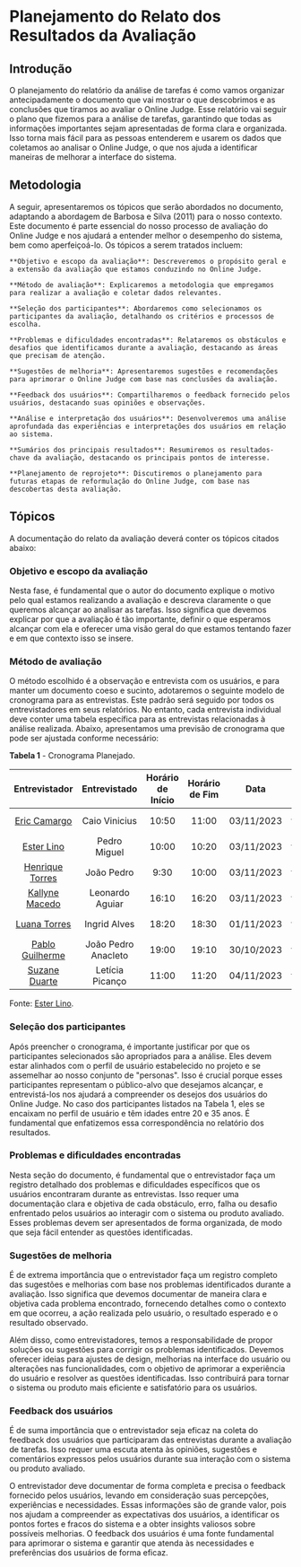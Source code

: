# Planejamento do Relato dos Resultados da Avaliação

## Introdução

O planejamento do relatório da análise de tarefas é como vamos organizar antecipadamente o documento que vai mostrar o que descobrimos e as conclusões que tiramos ao avaliar o Online Judge. Esse relatório vai seguir o plano que fizemos para a análise de tarefas, garantindo que todas as informações importantes sejam apresentadas de forma clara e organizada. Isso torna mais fácil para as pessoas entenderem e usarem os dados que coletamos ao analisar o Online Judge, o que nos ajuda a identificar maneiras de melhorar a interface do sistema.

## Metodologia

A seguir, apresentaremos os tópicos que serão abordados no documento, adaptando a abordagem de Barbosa e Silva (2011) para o nosso contexto. Este documento é parte essencial do nosso processo de avaliação do Online Judge e nos ajudará a entender melhor o desempenho do sistema, bem como aperfeiçoá-lo. Os tópicos a serem tratados incluem:

    **Objetivo e escopo da avaliação**: Descreveremos o propósito geral e a extensão da avaliação que estamos conduzindo no Online Judge.

    **Método de avaliação**: Explicaremos a metodologia que empregamos para realizar a avaliação e coletar dados relevantes.

    **Seleção dos participantes**: Abordaremos como selecionamos os participantes da avaliação, detalhando os critérios e processos de escolha.

    **Problemas e dificuldades encontradas**: Relataremos os obstáculos e desafios que identificamos durante a avaliação, destacando as áreas que precisam de atenção.

    **Sugestões de melhoria**: Apresentaremos sugestões e recomendações para aprimorar o Online Judge com base nas conclusões da avaliação.

    **Feedback dos usuários**: Compartilharemos o feedback fornecido pelos usuários, destacando suas opiniões e observações.

    **Análise e interpretação dos usuários**: Desenvolveremos uma análise aprofundada das experiências e interpretações dos usuários em relação ao sistema.

    **Sumários dos principais resultados**: Resumiremos os resultados-chave da avaliação, destacando os principais pontos de interesse.

    **Planejamento de reprojeto**: Discutiremos o planejamento para futuras etapas de reformulação do Online Judge, com base nas descobertas desta avaliação.

## Tópicos

A documentação do relato da avaliação deverá conter os tópicos citados abaixo:

### Objetivo e escopo da avaliação

Nesta fase, é fundamental que o autor do documento explique o motivo pelo qual estamos realizando a avaliação e descreva claramente o que queremos alcançar ao analisar as tarefas. Isso significa que devemos explicar por que a avaliação é tão importante, definir o que esperamos alcançar com ela e oferecer uma visão geral do que estamos tentando fazer e em que contexto isso se insere.

### Método de avaliação

O método escolhido é a observação e entrevista com os usuários, e para manter um documento coeso e sucinto, adotaremos o seguinte modelo de cronograma para as entrevistas. Este padrão será seguido por todos os entrevistadores em seus relatórios. No entanto, cada entrevista individual deve conter uma tabela específica para as entrevistas relacionadas à análise realizada. Abaixo, apresentamos uma previsão de cronograma que pode ser ajustada conforme necessário:

**Tabela 1** - Cronograma Planejado.

| Entrevistador | Entrevistado | Horário de Início | Horário de Fim |    Data    |    Local     |
| :----------------: | :-------------: | :---------------: | :------------: | :--------: | :----------: |
| [Eric Camargo](https://github.com/ericcs10) | Caio Vinicius | 10:50  | 11:00  | 03/11/2023  | [Microsoft Teams](https://www.microsoft.com/pt-br/microsoft-teams/compare-microsoft-teams-options-b?ef_id=_k_Cj0KCQjwhfipBhCqARIsAH9msbkh56peWVo27EaDzR8EbqXYiLK6YwC1NKbGDkdcn2Cmym6qqf15RrcaAthyEALw_wcB_k_&OCID=AIDcmm744r0i0o_SEM__k_Cj0KCQjwhfipBhCqARIsAH9msbkh56peWVo27EaDzR8EbqXYiLK6YwC1NKbGDkdcn2Cmym6qqf15RrcaAthyEALw_wcB_k_&gclid=Cj0KCQjwhfipBhCqARIsAH9msbkh56peWVo27EaDzR8EbqXYiLK6YwC1NKbGDkdcn2Cmym6qqf15RrcaAthyEALw_wcB) |
| [Ester Lino](https://github.com/esteerlino) | Pedro Miguel | 10:00 | 10:20 | 03/11/2023 | [Microsoft Teams](https://www.microsoft.com/pt-br/microsoft-teams/compare-microsoft-teams-options-b?ef_id=_k_Cj0KCQjwhfipBhCqARIsAH9msbkh56peWVo27EaDzR8EbqXYiLK6YwC1NKbGDkdcn2Cmym6qqf15RrcaAthyEALw_wcB_k_&OCID=AIDcmm744r0i0o_SEM__k_Cj0KCQjwhfipBhCqARIsAH9msbkh56peWVo27EaDzR8EbqXYiLK6YwC1NKbGDkdcn2Cmym6qqf15RrcaAthyEALw_wcB_k_&gclid=Cj0KCQjwhfipBhCqARIsAH9msbkh56peWVo27EaDzR8EbqXYiLK6YwC1NKbGDkdcn2Cmym6qqf15RrcaAthyEALw_wcB) |
| [Henrique Torres](https://github.com/henriqtorresl) | João Pedro | 9:30  | 10:00  | 03/11/2023  | [Microsoft Teams](https://www.microsoft.com/pt-br/microsoft-teams/compare-microsoft-teams-options-b?ef_id=_k_Cj0KCQjwhfipBhCqARIsAH9msbkh56peWVo27EaDzR8EbqXYiLK6YwC1NKbGDkdcn2Cmym6qqf15RrcaAthyEALw_wcB_k_&OCID=AIDcmm744r0i0o_SEM__k_Cj0KCQjwhfipBhCqARIsAH9msbkh56peWVo27EaDzR8EbqXYiLK6YwC1NKbGDkdcn2Cmym6qqf15RrcaAthyEALw_wcB_k_&gclid=Cj0KCQjwhfipBhCqARIsAH9msbkh56peWVo27EaDzR8EbqXYiLK6YwC1NKbGDkdcn2Cmym6qqf15RrcaAthyEALw_wcB) |
| [Kallyne Macedo](https://github.com/kalipassos) | Leonardo Aguiar | 16:10  | 16:20  | 03/11/2023  | [Microsoft Teams](https://www.microsoft.com/pt-br/microsoft-teams/compare-microsoft-teams-options-b?ef_id=_k_Cj0KCQjwhfipBhCqARIsAH9msbkh56peWVo27EaDzR8EbqXYiLK6YwC1NKbGDkdcn2Cmym6qqf15RrcaAthyEALw_wcB_k_&OCID=AIDcmm744r0i0o_SEM__k_Cj0KCQjwhfipBhCqARIsAH9msbkh56peWVo27EaDzR8EbqXYiLK6YwC1NKbGDkdcn2Cmym6qqf15RrcaAthyEALw_wcB_k_&gclid=Cj0KCQjwhfipBhCqARIsAH9msbkh56peWVo27EaDzR8EbqXYiLK6YwC1NKbGDkdcn2Cmym6qqf15RrcaAthyEALw_wcB) |
| [Luana Torres](https://github.com/luanatorress) | Ingrid Alves  | 18:20  | 18:30  | 01/11/2023  | [Microsoft Teams](https://www.microsoft.com/pt-br/microsoft-teams/compare-microsoft-teams-options-b?ef_id=_k_Cj0KCQjwhfipBhCqARIsAH9msbkh56peWVo27EaDzR8EbqXYiLK6YwC1NKbGDkdcn2Cmym6qqf15RrcaAthyEALw_wcB_k_&OCID=AIDcmm744r0i0o_SEM__k_Cj0KCQjwhfipBhCqARIsAH9msbkh56peWVo27EaDzR8EbqXYiLK6YwC1NKbGDkdcn2Cmym6qqf15RrcaAthyEALw_wcB_k_&gclid=Cj0KCQjwhfipBhCqARIsAH9msbkh56peWVo27EaDzR8EbqXYiLK6YwC1NKbGDkdcn2Cmym6qqf15RrcaAthyEALw_wcB) |
| [Pablo Guilherme](https://github.com/PabloGJBS) | João Pedro Anacleto | 19:00 | 19:10 | 30/10/2023 | [Microsoft Teams](https://www.microsoft.com/pt-br/microsoft-teams/compare-microsoft-teams-options-b?ef_id=_k_Cj0KCQjwhfipBhCqARIsAH9msbkh56peWVo27EaDzR8EbqXYiLK6YwC1NKbGDkdcn2Cmym6qqf15RrcaAthyEALw_wcB_k_&OCID=AIDcmm744r0i0o_SEM__k_Cj0KCQjwhfipBhCqARIsAH9msbkh56peWVo27EaDzR8EbqXYiLK6YwC1NKbGDkdcn2Cmym6qqf15RrcaAthyEALw_wcB_k_&gclid=Cj0KCQjwhfipBhCqARIsAH9msbkh56peWVo27EaDzR8EbqXYiLK6YwC1NKbGDkdcn2Cmym6qqf15RrcaAthyEALw_wcB) |
| [Suzane Duarte](https://github.com/suzaneduarte) | Letícia Picanço  | 11:00 | 11:20 | 04/11/2023 | [Microsoft Teams](https://www.microsoft.com/pt-br/microsoft-teams/compare-microsoft-teams-options-b?ef_id=_k_Cj0KCQjwhfipBhCqARIsAH9msbkh56peWVo27EaDzR8EbqXYiLK6YwC1NKbGDkdcn2Cmym6qqf15RrcaAthyEALw_wcB_k_&OCID=AIDcmm744r0i0o_SEM__k_Cj0KCQjwhfipBhCqARIsAH9msbkh56peWVo27EaDzR8EbqXYiLK6YwC1NKbGDkdcn2Cmym6qqf15RrcaAthyEALw_wcB_k_&gclid=Cj0KCQjwhfipBhCqARIsAH9msbkh56peWVo27EaDzR8EbqXYiLK6YwC1NKbGDkdcn2Cmym6qqf15RrcaAthyEALw_wcB) |

Fonte: [Ester Lino](https://github.com/esteerlino).

### Seleção dos participantes

Após preencher o cronograma, é importante justificar por que os participantes selecionados são apropriados para a análise. Eles devem estar alinhados com o perfil de usuário estabelecido no projeto e se assemelhar ao nosso conjunto de "personas". Isso é crucial porque esses participantes representam o público-alvo que desejamos alcançar, e entrevistá-los nos ajudará a compreender os desejos dos usuários do Online Judge. No caso dos participantes listados na Tabela 1, eles se encaixam no perfil de usuário e têm idades entre 20 e 35 anos. É fundamental que enfatizemos essa correspondência no relatório dos resultados.

### Problemas e dificuldades encontradas

Nesta seção do documento, é fundamental que o entrevistador faça um registro detalhado dos problemas e dificuldades específicos que os usuários encontraram durante as entrevistas. Isso requer uma documentação clara e objetiva de cada obstáculo, erro, falha ou desafio enfrentado pelos usuários ao interagir com o sistema ou produto avaliado. Esses problemas devem ser apresentados de forma organizada, de modo que seja fácil entender as questões identificadas.

### Sugestões de melhoria

É de extrema importância que o entrevistador faça um registro completo das sugestões e melhorias com base nos problemas identificados durante a avaliação. Isso significa que devemos documentar de maneira clara e objetiva cada problema encontrado, fornecendo detalhes como o contexto em que ocorreu, a ação realizada pelo usuário, o resultado esperado e o resultado observado.

Além disso, como entrevistadores, temos a responsabilidade de propor soluções ou sugestões para corrigir os problemas identificados. Devemos oferecer ideias para ajustes de design, melhorias na interface do usuário ou alterações nas funcionalidades, com o objetivo de aprimorar a experiência do usuário e resolver as questões identificadas. Isso contribuirá para tornar o sistema ou produto mais eficiente e satisfatório para os usuários.

### Feedback dos usuários

É de suma importância que o entrevistador seja eficaz na coleta do feedback dos usuários que participaram das entrevistas durante a avaliação de tarefas. Isso requer uma escuta atenta às opiniões, sugestões e comentários expressos pelos usuários durante sua interação com o sistema ou produto avaliado.

O entrevistador deve documentar de forma completa e precisa o feedback fornecido pelos usuários, levando em consideração suas percepções, experiências e necessidades. Essas informações são de grande valor, pois nos ajudam a compreender as expectativas dos usuários, a identificar os pontos fortes e fracos do sistema e a obter insights valiosos sobre possíveis melhorias. O feedback dos usuários é uma fonte fundamental para aprimorar o sistema e garantir que atenda às necessidades e preferências dos usuários de forma eficaz.

